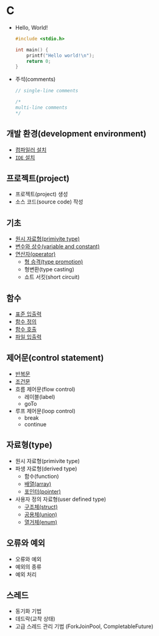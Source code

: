 # C

- Hello, World!

  ```c
  #include <stdio.h>

  int main() {
      printf("Hello world!\n");
      return 0;
  }
  ```

- 주석(comments)

  ```c
  // single-line comments

  /*
  multi-line comments
  */
  ```

## 개발 환경(development environment)

- [컴파일러 설치](./c/compiler.md)
- [`IDE` 설치](../../application/ide/vscode/setup.md)

## 프로젝트(project)

- 프로젝트(project) 생성
- 소스 코드(source code) 작성

## 기초

- [원시 자료형(primivite type)](./c/basic/primitive_type.md)
- [변수와 상수(variable and constant)](./c/basic/variable.md)
- [연산자(operator)](./c/basic/operator.md)
  - [형 승격(type promotion)](./c/basic/type_promotion.md)
  - 형변환(type casting)
  - 쇼트 서킷(short circuit)

## 함수

- [표준 입출력](./c/function/stdin.md)
- [함수 정의](./c/function/definition.md)
- [함수 호출](./c/function/call.md)
- [파일 입출력](./c/function/stdout.md)

## 제어문(control statement)

- [반복문](./c/control/iteration.md)
- [조건문](./c/control/conditional.md)
- 흐름 제어문(flow control)
  - 레이블(label)
  - goTo
- 루프 제어문(loop control)
  - break
  - continue

## 자료형(type)

- 원시 자료형(primivite type)
- 파생 자료형(derived type)
  - 함수(function)
  - [배열(array)](./c/type/array.md)
  - [포인터(pointer)](./c/type/pointer.md)
- 사용자 정의 자료형(user defined type)
  - [구조체(struct)](./c/type/struct.md)
  - [공용체(union)](./c/type/union.md)
  - [열거체(enum)](./c/type/enum.md)

## 오류와 예외

- 오류와 예외
- 예외의 종류
- 예외 처리

## 스레드

- 동기화 기법
- 데드락(교착 상태)
- 고급 스레드 관리 기법 (ForkJoinPool, CompletableFuture)

<!-- TODO -->
